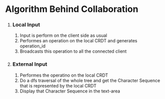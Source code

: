 # Algorithm Behind Collaboration
1. ### Local Input
   1. Input is perform on the client side as usual
   2. Performes an operation on the local CRDT and generates operation_id
   3. Broadcasts this operation to all the connected client   
2. ### External Input
   1. Performes the operatino on the local CRDT 
   2. Do a dfs traversal of the whole tree and get the Character Sequence that is represented by the local CRDT
   3. Display that Character Sequence in the text-area
